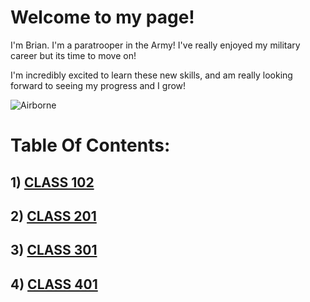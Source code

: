 # Welcome to my page! 

I'm Brian. I'm a paratrooper in the Army! I've really enjoyed my military career but its time to move on!

I'm incredibly excited to learn these new skills, and am really looking forward to seeing my progress and I grow!

![Airborne](https://api.army.mil/e2/c/images/2013/12/13/324627/size0.jpg) 


# Table Of Contents:

## 1) [CLASS 102](class102main.md)

## 2) [CLASS 201](class201main.md) 

## 3) [CLASS 301](class301main.md)

## 4) [CLASS 401](class401main.md)




